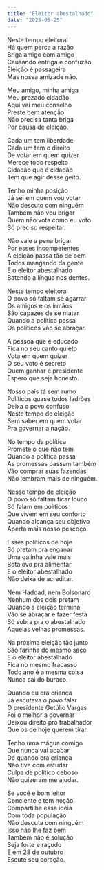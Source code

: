 ```yaml
---
title: "Eleitor abestalhado"
date: "2025-05-25"
---
```


Neste tempo eleitoral  
Há quem perca a razão  
Briga amigo com amigo  
Causando entriga e confuzão  
Eleição é passageira  
Mas nossa amizade não.  

Meu amigo, minha amiga  
Meu prezado cidadão  
Aqui vai meu conselho  
Preste bem atenção  
Não precisa tanta briga  
Por causa de eleição.  

Cada um tem liberdade  
Cada um tem o direito  
De votar em quem quizer  
Merece todo respeito  
Cidadão que é cidadão  
Tem que agir desse geito.  

Tenho minha posição  
Já sei em quem vou votar  
Não descuto com ninguém  
Também não vou brigar  
Quem não vota como eu voto  
Só preciso respeitar.  

<!-- pagebreak -->

Não vale a pena brigar  
Por esses incompetentes  
A eleição passa tão de bem  
Todos mangando da gente  
E o eleitor abestalhado  
Batendo a língua nos dentes.  

Neste tempo eleitoral  
O povo só faltam se agarrar  
Os amigos e os irmãos  
São capazes de se matar  
Quando a política passa  
Os políticos vão se abraçar.  

A pessoa que é educado  
Fica no seu canto quieto  
Vota em quem quizer  
O seu voto é secreto  
Quem ganhar é presidente  
Espero que seja honesto.  

Nosso país tá sem rumo  
Políticos quase todos ladrões  
Deixa o povo confuso  
Neste tempo de eleição  
Sem saber em quem votar  
Pra governar a nação.  

<!-- pagebreak -->

No tempo da política  
Promete o que não tem  
Quando a política passa  
As promessas passam também  
Vão comprar suas fazendas  
Não lembram mais de ninguém.  

Nesse tempo de eleição  
O povo só faltam ficar louco  
Só falam em políticos  
Que vivem em seu conforto  
Quando alcança seu objetivo  
Aperta mais nosso pescoço.  

Esses políticos de hoje  
Só pretam pra enganar  
Uma galinha vale mais  
Bota ovo pra alimentar  
E o eleitor abestalhado  
Não deixa de acreditar.  

Nem Haddad, nem Bolsonaro  
Nenhum dos dois pretam  
Quando a eleição termina  
Vão se abraçar e fazer festa  
Só sobra pra o abestalhado  
Aquelas velhas promessas.  

<!-- pagebreak -->

Na próxima eleição tão junto  
São farinha do mesmo saco  
E o eleitor abestalhado  
Fica no mesmo fracasso  
Todo ano é a mesma coisa  
Nunca sai do buraco.  

Quando eu era criança  
Já escutava o povo falar  
O presidente Getúlio Vargas  
Foi o melhor a governar  
Deixou direito pro trabalhador  
Que os de hoje querem tirar.  

Tenho uma mágua comigo  
Que nunca vai acabar  
De quando era criança  
Não tive com estudar  
Culpa de político ceboso  
Não quizeram me ajudar.  

Se você e bom leitor  
Conciente e tem noção  
Compartilhe essa idéia  
Com toda população  
Não descuta com ninguém  
Isso não lhe faz bem  
Também não é solução  
Seja forte e raçudo  
E em 28 de outubro  
Escute seu coração.
